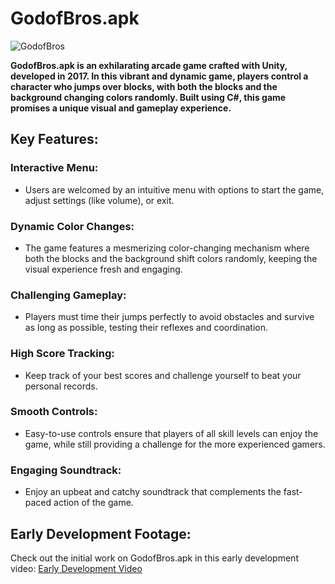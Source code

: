 # **GodofBros.apk**

![GodofBros](https://socialify.git.ci/bakill3/GodofBros/image?language=1&name=1&owner=1&pattern=Formal%20Invitation&stargazers=1&theme=Light)

**GodofBros.apk is an exhilarating arcade game crafted with Unity, developed in 2017. In this vibrant and dynamic game, players control a character who jumps over blocks, with both the blocks and the background changing colors randomly. Built using C#, this game promises a unique visual and gameplay experience.**

## **Key Features:**

### **Interactive Menu:**
  - Users are welcomed by an intuitive menu with options to start the game, adjust settings (like volume), or exit.

### **Dynamic Color Changes:**
  - The game features a mesmerizing color-changing mechanism where both the blocks and the background shift colors randomly, keeping the visual experience fresh and engaging.

### **Challenging Gameplay:**
  - Players must time their jumps perfectly to avoid obstacles and survive as long as possible, testing their reflexes and coordination.

### **High Score Tracking:**
  - Keep track of your best scores and challenge yourself to beat your personal records.

### **Smooth Controls:**
  - Easy-to-use controls ensure that players of all skill levels can enjoy the game, while still providing a challenge for the more experienced gamers.

### **Engaging Soundtrack:**
  - Enjoy an upbeat and catchy soundtrack that complements the fast-paced action of the game.

## **Early Development Footage:**
Check out the initial work on GodofBros.apk in this early development video:
[Early Development Video](https://www.youtube.com/watch?v=oeuBXPvfdVw)
